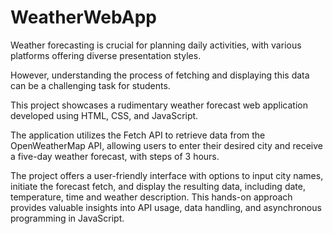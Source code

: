 # WeatherWebApp

Weather forecasting is crucial for planning daily activities, with various platforms offering diverse presentation styles. 

However, understanding the process of fetching and displaying this data can be a challenging task for students. 

This project showcases a rudimentary weather forecast web application developed using HTML, CSS, and JavaScript. 

The application utilizes the Fetch API to retrieve data from the OpenWeatherMap API, allowing users to enter their desired city and receive a five-day weather forecast, with steps of 3 hours. 

The project offers a user-friendly interface with options to input city names, initiate the forecast fetch, and display the resulting data, including date, temperature, time and weather description. This hands-on approach provides valuable insights into API usage, data handling, and asynchronous programming in JavaScript.
